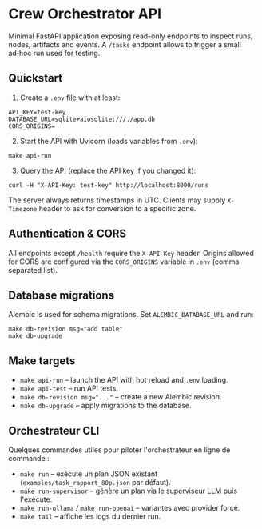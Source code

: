 # Crew Orchestrator API

Minimal FastAPI application exposing read-only endpoints to inspect runs, nodes,
artifacts and events. A `/tasks` endpoint allows to trigger a small ad‑hoc run
used for testing.

## Quickstart

1. Create a `.env` file with at least:

```
API_KEY=test-key
DATABASE_URL=sqlite+aiosqlite:///./app.db
CORS_ORIGINS=
```

2. Start the API with Uvicorn (loads variables from `.env`):

```
make api-run
```

3. Query the API (replace the API key if you changed it):

```
curl -H "X-API-Key: test-key" http://localhost:8000/runs
```

The server always returns timestamps in UTC. Clients may supply `X-Timezone`
header to ask for conversion to a specific zone.

## Authentication & CORS

All endpoints except `/health` require the `X-API-Key` header. Origins allowed
for CORS are configured via the `CORS_ORIGINS` variable in `.env` (comma separated
list).

## Database migrations

Alembic is used for schema migrations. Set `ALEMBIC_DATABASE_URL` and run:

```
make db-revision msg="add table"
make db-upgrade
```

## Make targets

- `make api-run` – launch the API with hot reload and `.env` loading.
- `make api-test` – run API tests.
- `make db-revision msg="..."` – create a new Alembic revision.
- `make db-upgrade` – apply migrations to the database.

## Orchestrateur CLI

Quelques commandes utiles pour piloter l'orchestrateur en ligne de commande :

- `make run` – exécute un plan JSON existant (`examples/task_rapport_80p.json` par défaut).
- `make run-supervisor` – génère un plan via le superviseur LLM puis l'exécute.
- `make run-ollama` / `make run-openai` – variantes avec provider forcé.
- `make tail` – affiche les logs du dernier run.
